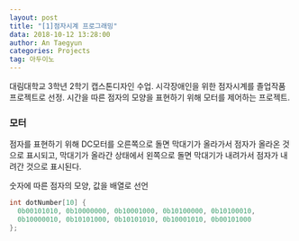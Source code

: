 ```yaml
---
layout: post
title: "[1]점자시계 프로그래밍"
data: 2018-10-12 13:28:00
author: An Taegyun
categories: Projects
tag: 아두이노
---
```


대림대학교 3학년 2학기 캡스톤디자인 수업.
시각장애인을 위한 점자시계를 졸업작품 프로젝트로 선정.
시간을 따른 점자의 모양을 표현하기 위해 모터를 제어하는 프로젝트.

### 모터

점자를 표현하기 위해 DC모터를 오른쪽으로 돌면 막대기가 올라가서 점자가 올라온 것으로 표시되고, 막대기가 올라간 상태에서 왼쪽으로 돌면 막대기가 내려가서 점자가 내려간 것으로 표시된다.

숫자에 따른 점자의 모양, 값을 배열로 선언
```c++
int dotNumber[10] {
  0b00101010, 0b10000000, 0b10001000, 0b10100000, 0b10100010,
  0b10000010, 0b10101000, 0b10101010, 0b10001010, 0b00101000
};
```
